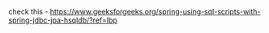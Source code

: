 check this - https://www.geeksforgeeks.org/spring-using-sql-scripts-with-spring-jdbc-jpa-hsqldb/?ref=lbp 